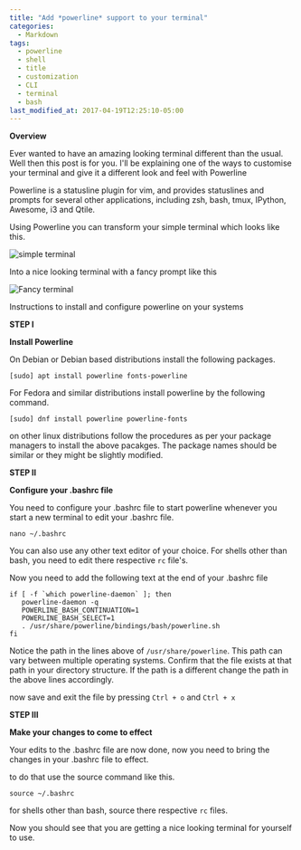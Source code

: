 ```yaml
---
title: "Add *powerline* support to your terminal"
categories:
  - Markdown
tags:
  - powerline
  - shell
  - title
  - customization
  - CLI
  - terminal
  - bash
last_modified_at: 2017-04-19T12:25:10-05:00
---
```


**Overview**

Ever wanted to have an amazing looking terminal different than the usual. Well then this post is for you.
I'll be explaining one of the ways to customise your terminal and give it a different look and feel with Powerline

Powerline is a statusline plugin for vim, and provides statuslines and prompts for several other applications, including zsh, bash, tmux, IPython, Awesome, i3 and Qtile.

Using Powerline you can transform your simple terminal which looks like this.

<img src="/assets/images/simpleTerminal.png" alt="simple terminal"/>


Into a nice looking terminal with a fancy prompt like this

<img src="/assets/images/powerlineTerminal.png" alt="Fancy terminal"/>

Instructions to install and configure powerline on your systems

**STEP I**

**Install Powerline**

On Debian or Debian based distributions install the following packages.

```
[sudo] apt install powerline fonts-powerline
```

For Fedora and similar distributions install powerline by the following command.

```
[sudo] dnf install powerline powerline-fonts
```


on other linux distributions follow the procedures as per your package managers to install the above pacakges. The package names should be similar or they might be slightly modified.


**STEP II**

**Configure your .bashrc file**

You need to configure your .bashrc file to start powerline whenever you start a new terminal
to edit your .bashrc file.

```
nano ~/.bashrc
```

You can also use any other text editor of your choice.
For shells other than bash, you need to edit there respective `rc` file's.


Now you need to add the following text at the end of your .bashrc file
```
if [ -f `which powerline-daemon` ]; then
   powerline-daemon -q
   POWERLINE_BASH_CONTINUATION=1
   POWERLINE_BASH_SELECT=1
   . /usr/share/powerline/bindings/bash/powerline.sh
fi
```
Notice the path in the lines above of `/usr/share/powerline`. This path can vary between multiple operating systems. Confirm that the file exists at that path in your directory structure. If the path is a different change the path in the above lines accordingly.


now save and exit the file by pressing `Ctrl + o` and `Ctrl + x`


**STEP III**

**Make your changes to come to effect**

Your edits to the .bashrc file are now done, now you need to bring the changes in your .bashrc file to effect.

to do that use the source command like this.

```
source ~/.bashrc
```

for shells other than bash, source there respective `rc` files.


Now you should see that you are getting a nice looking terminal for yourself to use.

